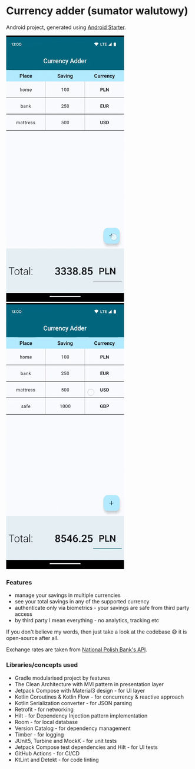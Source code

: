 # **Currency adder (sumator walutowy)**

Android project, generated using [Android Starter](https://github.com/krzdabrowski/android-starter-2022).

![Demo file 1](demo1.gif)
![Demo file 2](demo2.gif)

### **Features**
* manage your savings in multiple currencies
* see your total savings in any of the supported currency
* authenticate only via biometrics - your savings are safe from third party access
* by third party I mean everything - no analytics, tracking etc

If you don't believe my words, then just take a look at the codebase :sweat_smile: it is open-source after all.

Exchange rates are taken from [National Polish Bank's API](http://api.nbp.pl/).

### **Libraries/concepts used**

* Gradle modularised project by features
* The Clean Architecture with MVI pattern in presentation layer
* Jetpack Compose with Material3 design - for UI layer
* Kotlin Coroutines & Kotlin Flow - for concurrency & reactive approach
* Kotlin Serialization converter - for JSON parsing
* Retrofit - for networking
* Hilt - for Dependency Injection pattern implementation
* Room - for local database
* Version Catalog - for dependency management
* Timber - for logging
* JUnit5, Turbine and MockK - for unit tests
* Jetpack Compose test dependencies and Hilt - for UI tests
* GitHub Actions - for CI/CD
* KtLint and Detekt - for code linting
